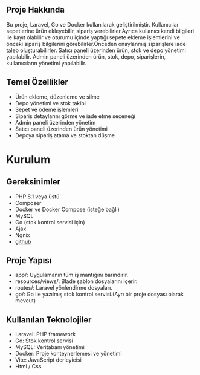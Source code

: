 ## Proje Hakkında
Bu proje, Laravel, Go ve Docker kullanılarak geliştirilmiştir. Kullanıcılar  sepetlerine ürün ekleyebilir, sipariş verebilirler.Ayrıca kullanıcı kendi bilgileri ile kayıt olabilir ve oturumu içinde yaptığı sepete ekleme işlemlerini ve önceki sipariş bilgilerini görebilirler.Önceden onaylanmış siparişlere iade taleb oluşturabilirler. Satıcı paneli üzerinden ürün, stok ve depo yönetimi yapılabilir. Admin paneli üzerinden ürün, stok, depo, siparişlerin, kullanıcıların yönetimi yapılabilir.

## Temel Özellikler
- Ürün ekleme, düzenleme ve silme
- Depo yönetimi ve stok takibi
- Sepet ve ödeme işlemleri
- Sipariş detaylarını görme ve iade etme seçeneği
- Admin paneli üzerinden yönetim
- Satıcı paneli üzerinden ürün yönetimi
- Depoya sipariş atama ve stoktan düşme


# Kurulum
## Gereksinimler
- PHP 8.1 veya üstü
- Composer
- Docker ve Docker Compose (isteğe bağlı)
- MySQL
- Go (stok kontrol servisi için)
- Ajax
- Ngnix
- [github](https://github.com/yCalbaz/staj_proje)

## Proje Yapısı
- app/: Uygulamanın tüm iş mantığını barındırır.
- resources/views/: Blade şablon dosyalarını içerir.
- routes/: Laravel yönlendirme dosyaları.
- go/: Go ile yazılmış stok kontrol servisi.(Ayrı bir proje dosyası olarak mevcut)

## Kullanılan Teknolojiler
- Laravel: PHP framework
- Go: Stok kontrol servisi
- MySQL: Veritabanı yönetimi
- Docker: Proje konteynerlemesi ve yönetimi
- Vite: JavaScript derleyicisi
- Html / Css
